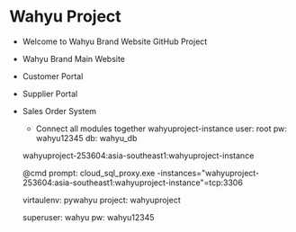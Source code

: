 # Wahyu Project

- Welcome to Wahyu Brand Website GitHub Project
- Wahyu Brand Main Website
- Customer Portal
- Supplier Portal
- Sales Order System
    - Connect all modules together
    wahyuproject-instance
    user: root
    pw: wahyu12345
    db: wahyu_db
    
    wahyuproject-253604:asia-southeast1:wahyuproject-instance
    
    @cmd prompt: 
    cloud_sql_proxy.exe -instances="wahyuproject-253604:asia-southeast1:wahyuproject-instance"=tcp:3306
    
    virtaulenv: pywahyu
    project: wahyuproject

    superuser: wahyu
    pw: wahyu12345